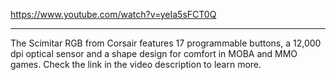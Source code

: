 https://www.youtube.com/watch?v=yeIa5sFCT0Q

---

The Scimitar RGB from Corsair features 17 programmable buttons, a 12,000 dpi optical sensor and a shape design for comfort in MOBA and MMO games. Check the link in the video description to learn more.
